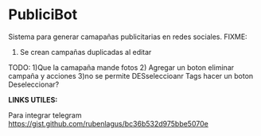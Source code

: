 # PubliciBot
Sistema para generar camapañas publicitarias en redes sociales.
FIXME:

1) Se crean campañas duplicadas al editar







TODO:
1)Que la camapaña mande fotos
2) Agregar un boton eliminar campaña y acciones
3)no se permite DESseleccioanr Tags hacer un boton Deseleccionar?

**LINKS UTILES:**

Para integrar telegram
https://gist.github.com/rubenlagus/bc36b532d975bbe5070e


